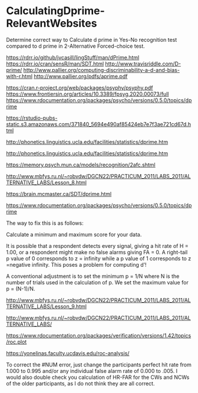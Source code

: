 # CalculatingDprime-RelevantWebsites

Determine correct way to Calculate d prime in Yes-No recognition test compared to d prime in 2-Alternative Forced-choice test.

https://rdrr.io/github/jvcasill/lingStuff/man/dPrime.html
https://rdrr.io/cran/sensR/man/SDT.html
http://www.travisriddle.com/D-prime/
http://www.pallier.org/computing-discriminability-a-d-and-bias-with-r.html
http://www.pallier.org/pdfs/aprime.pdf

https://cran.r-project.org/web/packages/psyphy/psyphy.pdf
https://www.frontiersin.org/articles/10.3389/fpsyg.2020.00073/full
https://www.rdocumentation.org/packages/psycho/versions/0.5.0/topics/dprime

https://rstudio-pubs-static.s3.amazonaws.com/371840_5694e490af85424eb7e7f3ae721cd67d.html

http://phonetics.linguistics.ucla.edu/facilities/statistics/dprime.htm

http://phonetics.linguistics.ucla.edu/facilities/statistics/dprime.htm

https://memory.psych.mun.ca/models/recognition/2afc.shtml

http://www.mbfys.ru.nl/~robvdw/DGCN22/PRACTICUM_2011/LABS_2011/ALTERNATIVE_LABS/Lesson_8.html

https://brain.mcmaster.ca/SDT/dprime.html

https://www.rdocumentation.org/packages/psycho/versions/0.5.0/topics/dprime

The way to fix this is as follows:

Calculate a minimum and maximum score for your data.

It is possible that a respondent detects every signal, giving a hit rate of H = 1.00, or a respondent might make no false alarms giving FA = 0. A right-tail p value of 0 corresponds to z = infinity while a p value of 1 corresponds to z =negative infinity. This poses a problem for computing d’!

A conventional adjustment is to set the minimum p = 1/N where N is the number of trials used in the calculation of p. We set the maximum value for p = (N-1)/N.

http://www.mbfys.ru.nl/~robvdw/DGCN22/PRACTICUM_2011/LABS_2011/ALTERNATIVE_LABS/Lesson_9.html

http://www.mbfys.ru.nl/~robvdw/DGCN22/PRACTICUM_2011/LABS_2011/ALTERNATIVE_LABS/

https://www.rdocumentation.org/packages/verification/versions/1.42/topics/roc.plot

https://yonelinas.faculty.ucdavis.edu/roc-analysis/

To correct the #NUM error, just change the participants perfect hit rate
from 1.000 to 0.995 and/or any individual false alarm rate of 0.000 to
.005. I would also double check you calculation of HR-FAR for the CWs
and NCWs of the older participants, as I do not think they are all
correct.
